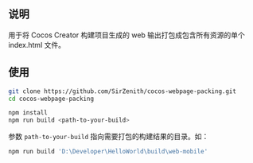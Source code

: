 ## 说明

用于将 Cocos Creator 构建项目生成的 web 输出打包成包含所有资源的单个 index.html 文件。

## 使用

```bash
git clone https://github.com/SirZenith/cocos-webpage-packing.git
cd cocos-webpage-packing

npm install
npm run build <path-to-your-build>
```

参数 `path-to-your-build` 指向需要打包的构建结果的目录。如：

```bash
npm run build 'D:\Developer\HelloWorld\build\web-mobile'
```
